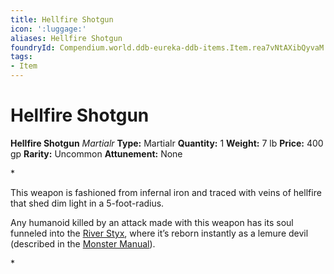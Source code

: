 ```yaml
---
title: Hellfire Shotgun
icon: ':luggage:'
aliases: Hellfire Shotgun
foundryId: Compendium.world.ddb-eureka-ddb-items.Item.rea7vNtAXibQyvaM
tags:
- Item
---
```


# Hellfire Shotgun

**Hellfire Shotgun**
_Martialr_
**Type:** Martialr
**Quantity:** 1
**Weight:** 7 lb
**Price:** 400 gp
**Rarity:** Uncommon
**Attunement:** None

*<p>This weapon is fashioned from infernal iron and traced with veins of hellfire that shed dim light in a 5-foot-radius.

Any humanoid killed by an attack made with this weapon has its soul funneled into the <a href="https://www.dndbeyond.com/sources/bgdia/avernus#RiverStyx">River Styx</a>, where it’s reborn instantly as a lemure devil (described in the <a href="https://www.dndbeyond.com/sources/mm">Monster Manual</a>).</p>*